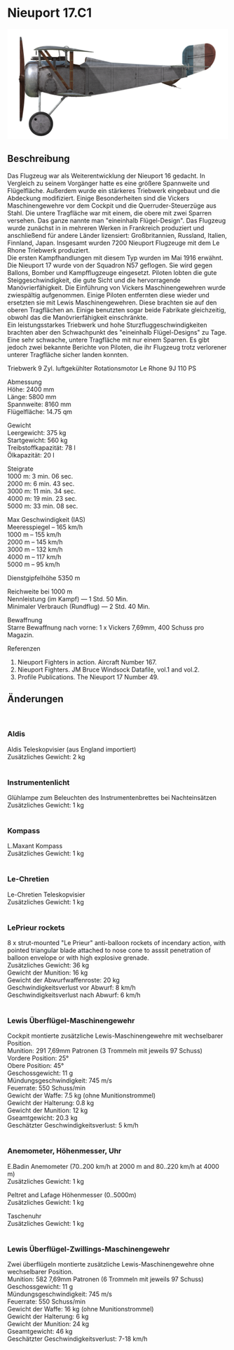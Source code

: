 # Nieuport 17.C1  
  
![nieuport17](../images/nieuport17.png)  
  
## Beschreibung  
  
Das Flugzeug war als Weiterentwicklung der Nieuport 16 gedacht. In Vergleich zu seinem Vorgänger hatte es eine größere Spannweite und Flügelfläche. Außerdem wurde ein stärkeres Triebwerk eingebaut und die Abdeckung modifiziert. Einige Besonderheiten sind die Vickers Maschinengewehre vor dem Cockpit und die Querruder-Steuerzüge aus Stahl. Die untere Tragfläche war mit einem, die obere mit zwei Sparren versehen. Das ganze nannte man "eineinhalb Flügel-Design". Das Flugzeug wurde zunächst in in mehreren Werken in Frankreich produziert und anschließend für andere Länder lizensiert: Großbritannien, Russland, Italien, Finnland, Japan. Insgesamt wurden 7200 Nieuport Flugzeuge mit dem Le Rhone Triebwerk produziert.  
Die ersten Kampfhandlungen mit diesem Typ wurden im Mai 1916 erwähnt. Die Nieuport 17 wurde von der Squadron N57 geflogen. Sie wird gegen Ballons, Bomber und Kampfflugzeuge eingesetzt. Piloten lobten die gute Steiggeschwindigkeit, die gute Sicht und die hervorragende Manövrierfähigkeit. Die Einführung von Vickers Maschinengewehren wurde zwiespältig aufgenommen. Einige Piloten entfernten diese wieder und ersetzten sie mit Lewis Maschinengewehren. Diese brachten sie auf den oberen Tragflächen an. Einige benutzten sogar beide Fabrikate gleichzeitig, obwohl das die Manövrierfähigkeit einschränkte.  
Ein leistungsstarkes Triebwerk und hohe Sturzfluggeschwindigkeiten brachten aber den Schwachpunkt des "eineinhalb Flügel-Designs" zu Tage. Eine sehr schwache, untere Tragfläche mit nur einem Sparren. Es gibt jedoch zwei bekannte Berichte von Piloten, die ihr Flugzeug trotz verlorener unterer Tragfläche sicher landen konnten.  
  
Triebwerk 9 Zyl. luftgekühlter Rotationsmotor Le Rhone 9J 110 PS  
  
Abmessung  
Höhe: 2400 mm  
Länge: 5800 mm  
Spannweite: 8160 mm  
Flügelfläche: 14.75 qm  
  
Gewicht  
Leergewicht: 375 kg  
Startgewicht: 560 kg  
Treibstoffkapazität: 78 l  
Ölkapazität: 20 l  
  
Steigrate  
1000 m:  3 min. 06 sec.  
2000 m:  6 min. 43 sec.  
3000 m: 11 min. 34 sec.  
4000 m: 19 min. 23 sec.  
5000 m: 33 min. 08 sec.  
  
Max Geschwindigkeit (IAS)  
Meeresspiegel – 165 km/h  
 1000 m – 155 km/h  
 2000 m – 145 km/h  
 3000 m – 132 km/h  
 4000 m – 117 km/h  
 5000 m –  95 km/h  
  
Dienstgipfelhöhe 5350 m  
  
Reichweite bei 1000 m  
Nennleistung (im Kampf) — 1 Std. 50 Min.  
Minimaler Verbrauch (Rundflug) — 2 Std. 40 Min.  
  
Bewaffnung  
Starre Bewaffnung nach vorne: 1 х Vickers 7,69mm,  400 Schuss pro Magazin.  
  
Referenzen  
1) Nieuport Fighters in action. Aircraft Number 167.  
2) Nieuport Fighters. JM Bruce Windsock Datafile, vol.1 and vol.2.  
3) Profile Publications. The Nieuport 17 Number 49.  
  
## Änderungen  
  ﻿
  
### Aldis  
  
Aldis Teleskopvisier (aus England importiert)  
Zusätzliches Gewicht: 2 kg  
  ﻿
  
### Instrumentenlicht  
  
Glühlampe zum Beleuchten des Instrumentenbrettes bei Nachteinsätzen  
Zusätzliches Gewicht: 1 kg  
  ﻿
  
### Kompass  
  
L.Maxant Kompass  
Zusätzliches Gewicht: 1 kg  
  ﻿
  
### Le-Chretien  
  
Le-Chretien Teleskopvisier  
Zusätzliches Gewicht: 1 kg  
  ﻿
  
### LePrieur rockets  
  
8 x strut-mounted "Le Prieur" anti-balloon rockets of incendary action, with pointed triangular blade attached to nose cone to asssit penetration of balloon envelope or with high explosive grenade.  
Zusätzliches Gewicht: 36 kg  
Gewicht der Munition: 16 kg  
Gewicht der Abwurfwaffenroste: 20 kg  
Geschwindigkeitsverlust vor Abwurf: 8 km/h  
Geschwindigkeitsverlust nach Abwurf: 6 km/h  
  ﻿
  
### Lewis Überflügel-Maschinengewehr  
  
Cockpit montierte zusätzliche Lewis-Maschinengewehre mit wechselbarer Position.  
Munition: 291 7,69mm Patronen (3 Trommeln mit jeweils 97 Schuss)  
Vordere Position: 25°  
Obere Position: 45°  
Geschossgewicht: 11 g  
Mündungsgeschwindigkeit: 745 m/s  
Feuerrate: 550 Schuss/min  
Gewicht der Waffe: 7.5 kg (ohne Munitionstrommel)  
Gewicht der Halterung: 0.8 kg  
Gewicht der Munition: 12 kg  
Gseamtgewicht: 20.3 kg  
Geschätzter Geschwindigkeitsverlust: 5 km/h  
  ﻿
  
### Anemometer, Höhenmesser, Uhr  
  
E.Badin Anemometer (70..200 km/h at 2000 m and 80..220 km/h at 4000 m)  
Zusätzliches Gewicht: 1 kg  
  
Peltret and Lafage Höhenmesser (0..5000m)  
Zusätzliches Gewicht: 1 kg  
  
Taschenuhr  
Zusätzliches Gewicht: 1 kg  
  ﻿
  
### Lewis Überflügel-Zwillings-Maschinengewehr  
  
Zwei überflügeln montierte zusätzliche Lewis-Maschinengewehre ohne wechselbarer Position.  
Munition: 582 7,69mm Patronen (6 Trommeln mit jeweils 97 Schuss)  
Geschossgewicht: 11 g  
Mündungsgeschwindigkeit: 745 m/s  
Feuerrate: 550 Schuss/min  
Gewicht der Waffe: 16 kg (ohne Munitionstrommel)  
Gewicht der Halterung: 6 kg  
Gewicht der Munition: 24 kg  
Gseamtgewicht: 46 kg  
Geschätzter Geschwindigkeitsverlust: 7-18 km/h  

